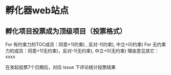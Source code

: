 # 孵化器web站点


## 孵化项目投票成为顶级项目（投票格式）

For 有约束力的TOC成员：同意+1(约束) , 反对-1(约束), 中立+0(约束)
For 无约束力的成员：同意+1(无约束)，反对-1(无约束), 中立+0(无约束)
理由意见其它：xxxx

在发起投票7个日期后，对应 issue 下评论统计投票结果

